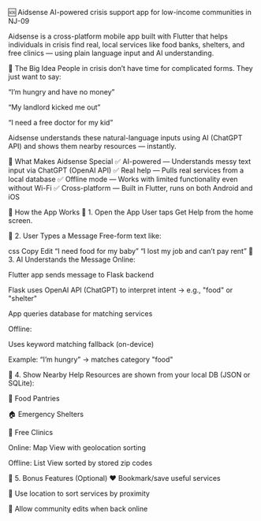 🆘 Aidsense
AI-powered crisis support app for low-income communities in NJ-09

Aidsense is a cross-platform mobile app built with Flutter that helps individuals in crisis find real, local services like food banks, shelters, and free clinics — using plain language input and AI understanding.

🌟 The Big Idea
People in crisis don’t have time for complicated forms. They just want to say:

“I’m hungry and have no money”

“My landlord kicked me out”

“I need a free doctor for my kid”

Aidsense understands these natural-language inputs using AI (ChatGPT API) and shows them nearby resources — instantly.

🧠 What Makes Aidsense Special
✅ AI-powered — Understands messy text input via ChatGPT (OpenAI API)
✅ Real help — Pulls real services from a local database
✅ Offline mode — Works with limited functionality even without Wi-Fi
✅ Cross-platform — Built in Flutter, runs on both Android and iOS

📱 How the App Works
🔹 1. Open the App
User taps Get Help from the home screen.

🔹 2. User Types a Message
Free-form text like:

css
Copy
Edit
“I need food for my baby”
“I lost my job and can’t pay rent”
🔹 3. AI Understands the Message
Online:

Flutter app sends message to Flask backend

Flask uses OpenAI API (ChatGPT) to interpret intent → e.g., "food" or "shelter"

App queries database for matching services

Offline:

Uses keyword matching fallback (on-device)

Example: “I’m hungry” → matches category "food"

🔹 4. Show Nearby Help
Resources are shown from your local DB (JSON or SQLite):

🥫 Food Pantries

🏠 Emergency Shelters

🏥 Free Clinics

Online: Map View with geolocation sorting

Offline: List View sorted by stored zip codes

🔹 5. Bonus Features (Optional)
❤️ Bookmark/save useful services

📍 Use location to sort services by proximity

🔄 Allow community edits when back online

